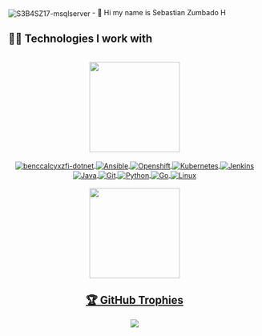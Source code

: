 <img align="center" alt="S3B4SZ17-msqlserver"  src="https://komarev.com/ghpvc/?username=S3B4SZ17&style=flat-square">
- 👋 Hi my name is Sebastian Zumbado H</br>
<h2>👨‍💻 Technologies I work with</h2>
<div align="center"><br>
  <a href="https://github.com/S3B4SZ17">
  <img height="180em" src="https://github-readme-stats.vercel.app/api?username=S3B4SZ17&hide_border=true&count_private=true&show_icons=true&theme=blue-green&include_all_commits=true"/>
<div align=center style="display: inline_block"><br>
  <img align="center" alt="benccalcyxzfi-dotnet" src="https://img.shields.io/badge/DevSecOps-blue?style=for-the-badge&logo=devops&logoColor=white">
  <img align="center" alt="Ansible"  src="https://img.shields.io/badge/Ansible-239120?style=for-the-badge&logo=ansible&logoColor=white">
  <img align="center" alt="Openshift"  src="https://img.shields.io/badge/Terraform-blueviolet?style=for-the-badge&logo=Terraform&logoColor=white">
  <img align="center" alt="Kubernetes"  src="https://img.shields.io/badge/Openshift-red?&style=for-the-badge&logo=kubernetes&logoColor=white">
  <img align="center" alt="Jenkins"  src="https://img.shields.io/badge/Jenkins-ff69b4?style=for-the-badge&logo=jenkins&logoColor=white">
  <img align="center" alt="Java"  src="https://img.shields.io/badge/Java-F7DF1E?style=for-the-badge&logo=java&logoColor=black">
  <img align="center" alt="Git"  src="https://img.shields.io/badge/Git-0769AD?style=for-the-badge&logo=git&logoColor=white">
  <img align="center" alt="Python"  src="https://img.shields.io/badge/Python-14354C?style=for-the-badge&logo=python&logoColor=white">
  <img align="center" alt="Go"  src="https://img.shields.io/badge/Go-9cf?style=for-the-badge&logo=go&logoColor=white">
  <img align="center" alt="Linux"  src="https://img.shields.io/badge/Linux-yellow?style=for-the-badge&logo=linux&logoColor=white">
</div>
<br>
  <img height="180em" src="https://github-readme-stats.vercel.app/api/top-langs/?username=S3B4SZ17&theme=blue-green&langs_count=5&hide_border=true"/>

  <h2>🏆 GitHub Trophies</h2>
<img src="https://github-readme-streak-stats.herokuapp.com?user=S3B4SZ17&theme=blue-green&hide_border=true&date_format=M%20j%5B%2C%20Y%5D" >

